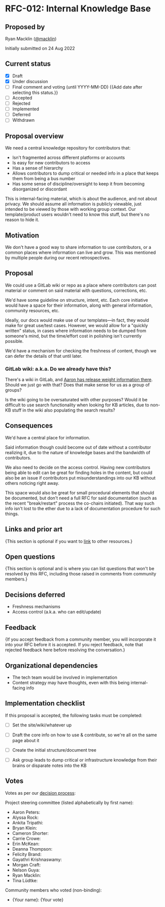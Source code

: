 # RFC-012: Internal Knowledge Base
## Proposed by

Ryan Macklin ([@macklin](https://thegooddocs.slack.com/team/U01DYRWG43X))

Initially submitted on 24 Aug 2022

## Current status

- [x] Draft
- [x] Under discussion
- [ ] Final comment and voting (until YYYY-MM-DD) {{Add date after selecting this status.}}
- [ ] Accepted
- [ ] Rejected
- [ ] Implemented
- [ ] Deferred
- [ ] Withdrawn

## Proposal overview

We need a central knowledge repository for contributors that:
* Isn't fragmented across different platforms or accounts
* Is easy for new contributors to access
* Has a sense of hierarchy
* Allows contributors to dump critical or needed info in a place that keeps them from being a bus number
* Has some sense of discipline/oversight to keep it from becoming disorganized or discordant

This is internal-facing material, which is about the audience, and not about privacy. We should assume all information is publicly viewable, just intended to be viewed by those with working group context. Our template/product users wouldn't need to know this stuff, but there's no reason to hide it.

## Motivation

We don't have a good way to share information to use contributors, or a common places where information can live and grow. This was mentioned by multiple people during our recent retrospectives.

## Proposal

We could use a GitLab wiki or repo as a place where contributors can post material or comment on said material with questions, corrections, etc.

We'd have some guideline on structure, intent, etc. Each core initiative would have a space for their information, along with general information, community resources, etc.

Ideally, our docs would make use of our templates—in fact, they would make for great use/test cases. However, we would allow for a "quickly written" status, in cases where information needs to be dumped from someone's mind, but the time/effort cost in polishing isn't currently possible.

We'd have a mechanism for checking the freshness of content, though we can defer the details of that until later.

### GitLab wiki: a.k.a. Do we already have this?
There's a wiki in GitLab, and [Aaron has release weight information there](https://gitlab.com/tgdp/governance/-/wikis/Guide-to-assigning-weight-scores-to-issues-and-epics-%28release-planning%29). Should we just go with that? Does that make sense for us as a group of groups?

Is the wiki going to be oversaturated with other purposes? Would it be difficult to use search functionality when looking for KB articles, due to non-KB stuff in the wiki also populating the search results?

## Consequences

We'd have a central place for information.

Said information though could become out of date without a contributor realizing it, due to the nature of knowledge bases and the bandwidth of contributors.

We also need to decide on the access control. Having new contributors being able to edit can be great for finding holes in the content, but could also be an issue if contributors put misunderstandings into our KB without others noticing right away.

This space would also be great for small procedural elements that should be documented, but don't need a full RFC for said documentation (such as the recent "break/restart" process the co-chairs initiated). That way such info isn't lost to the ether due to a lack of documentation procedure for such things.


## Links and prior art

{This section is optional if you want to [link](https://example.com) to other resources.}


## Open questions

{This section is optional and is where you can list questions that won't be resolved by this RFC, including those raised in comments from community members.}


## Decisions deferred

* Freshness mechanisms
* Access control (a.k.a. who can edit/update)


## Feedback

{If you accept feedback from a community member, you will incorporate it into your RFC before it is accepted.
If you reject feedback, note that rejected feedback here before resolving the conversation.}


## Organizational dependencies

* The tech team would be involved in implementation
* Content strategy may have thoughts, even with this being internal-facing info

## Implementation checklist

If this proposal is accepted, the following tasks must be completed:

- [ ] Set the site/wiki/whatever up
- [ ] Draft the core info on how to use & contribute, so we're all on the same page about it
- [ ] Create the initial structure/document tree
- [ ] Ask group leads to dump critical or infrastructure knowledge from their brains or disparate notes into the KB


## Votes

Votes as per our [decision process](https://thegooddocsproject.dev/decisions/):

Project steering committee (listed alphabetically by first name):

- Aaron Peters:
- Alyssa Rock:
- Ankita Tripathi:
- Bryan Klein:
- Cameron Shorter:
- Carrie Crowe:
- Erin McKean:
- Deanna Thompson:
- Felicity Brand:
- Gayathri Krishnaswamy:
- Morgan Craft:
- Nelson Guya:
- Ryan Macklin:
- Tina Lüdtke:


Community members who voted (non-binding):

- {Your name}: {Your vote}